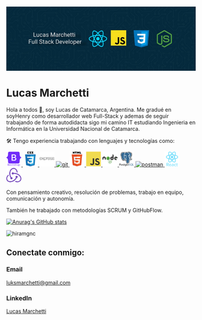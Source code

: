 

![Full Stack Developer](https://github.com/LucasMarchetti/LucasMarchetti/blob/main/banner2.jpg)

# Lucas Marchetti
Hola a todos 👋, soy Lucas de Catamarca, Argentina. Me gradué en soyHenry como desarrollador web Full-Stack y ademas de seguir trabajando de forma autodidacta sigo mi camino IT estudiando Ingenieria en Informática en la Universidad Nacional de Catamarca.

🛠 Tengo experiencia trabajando con lenguajes y tecnologías como:
<p align="left"> 
  <a href="https://getbootstrap.com" target="_blank" rel="noreferrer"> <img src="https://raw.githubusercontent.com/devicons/devicon/master/icons/bootstrap/bootstrap-plain-wordmark.svg" alt="bootstrap" width="40" height="40"/> </a><a href="https://www.w3schools.com/css/" target="_blank" rel="noreferrer"> <img src="https://raw.githubusercontent.com/devicons/devicon/master/icons/css3/css3-original-wordmark.svg" alt="css3" width="40" height="40"/> </a> 
  <a href="https://expressjs.com" target="_blank" rel="noreferrer"> <img src="https://raw.githubusercontent.com/devicons/devicon/master/icons/express/express-original-wordmark.svg" alt="express" width="40" height="40"/> </a>  <a href="https://git-scm.com/" target="_blank" rel="noreferrer"> <img src="https://www.vectorlogo.zone/logos/git-scm/git-scm-icon.svg" alt="git" width="40" height="40"/> </a> <a href="https://www.w3.org/html/" target="_blank" rel="noreferrer"> <img src="https://raw.githubusercontent.com/devicons/devicon/master/icons/html5/html5-original-wordmark.svg" alt="html5" width="40" height="40"/> </a> <a href="https://developer.mozilla.org/en-US/docs/Web/JavaScript" target="_blank" rel="noreferrer"> <img src="https://raw.githubusercontent.com/devicons/devicon/master/icons/javascript/javascript-original.svg" alt="javascript" width="40" height="40"/> </a>  <a href="https://nodejs.org" target="_blank" rel="noreferrer"> <img src="https://raw.githubusercontent.com/devicons/devicon/master/icons/nodejs/nodejs-original-wordmark.svg" alt="nodejs" width="40" height="40"/> </a> <a href="https://www.postgresql.org" target="_blank" rel="noreferrer"> <img src="https://raw.githubusercontent.com/devicons/devicon/master/icons/postgresql/postgresql-original-wordmark.svg" alt="postgresql" width="40" height="40"/> </a> <a href="https://postman.com" target="_blank" rel="noreferrer"> <img src="https://www.vectorlogo.zone/logos/getpostman/getpostman-icon.svg" alt="postman" width="40" height="40"/> </a> <a href="https://reactjs.org/" target="_blank" rel="noreferrer"> <img src="https://raw.githubusercontent.com/devicons/devicon/master/icons/react/react-original-wordmark.svg" alt="react" width="40" height="40"/> </a> <a href="https://redux.js.org" target="_blank" rel="noreferrer"> <img src="https://raw.githubusercontent.com/devicons/devicon/master/icons/redux/redux-original.svg" alt="redux" width="40" height="40"/> </a> </p>

Con pensamiento creativo, resolución de problemas, trabajo en equipo, comunicación y autonomía.

También he trabajado con metodologías SCRUM y GitHubFlow.

[![Anurag's GitHub stats](https://github-readme-stats.vercel.app/api?username=LucasMarchetti)](https://github.com/anuraghazra/github-readme-stats)

<p align="left"> <img src="https://komarev.com/ghpvc/?username=LucasMarchetti&label=Profile%20views&color=0e75b6&style=flat" alt="hiramgnc" /> </p>

## Conectate conmigo:

### Email 
luksmarchetti@gmail.com

### LinkedIn


[Lucas Marchetti](https://www.linkedin.com/in/marchetti-lucas/)


